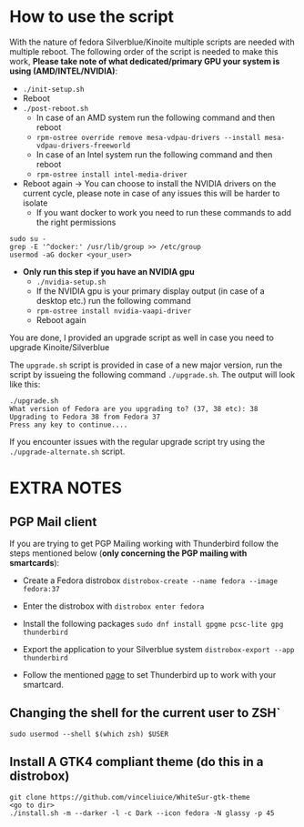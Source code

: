 # How to use the script
With the nature of fedora Silverblue/Kinoite multiple scripts are needed with multiple reboot. The following order of the script is needed to make this work, **Please take note of what dedicated/primary GPU your system is using (AMD/INTEL/NVIDIA)**:

- `./init-setup.sh`
- Reboot
- `./post-reboot.sh` 
    - In case of an AMD system run the following command and then reboot
    - `rpm-ostree override remove mesa-vdpau-drivers --install mesa-vdpau-drivers-freeworld`
    - In case of an Intel system run the following command and then reboot
    - `rpm-ostree install intel-media-driver`
- Reboot again -> You can choose to install the NVIDIA drivers on the current cycle, please note in case of any issues this will be harder to isolate
    - If you want docker to work you need to run these commands to add the right permissions
```
sudo su -
grep -E '^docker:' /usr/lib/group >> /etc/group
usermod -aG docker <your_user>
```

- **Only run this step if you have an NVIDIA gpu**
    - `./nvidia-setup.sh`
    - If the NVIDIA gpu is your primary display output (in case of a desktop etc.) run the following command
    - `rpm-ostree install nvidia-vaapi-driver`
    - Reboot again

You are done, I provided an upgrade script as well in case you need to upgrade Kinoite/Silverblue


The `upgrade.sh` script is provided in case of a new major version, run the script by issueing the following command `./upgrade.sh`. The output will look like this:
```
./upgrade.sh
What version of Fedora are you upgrading to? (37, 38 etc): 38
Upgrading to Fedora 38 from Fedora 37
Press any key to continue....  
```

If you encounter issues with the regular upgrade script try using the `./upgrade-alternate.sh` script.

# EXTRA NOTES

## PGP Mail client
If you are trying to get PGP Mailing working with Thunderbird follow the steps mentioned below (**only concerning the PGP mailing with smartcards**): 

- Create a Fedora distrobox `distrobox-create --name fedora --image fedora:37`

- Enter the distrobox with `distrobox enter fedora` 

- Install the following packages `sudo dnf install gpgme pcsc-lite gpg thunderbird`

- Export the application to your Silverblue system `distrobox-export --app thunderbird`

- Follow the mentioned [page](https://anweshadas.in/how-to-use-yubikey-or-any-gpg-smartcard-in-thunderbird-78/#:~:text=Configure%20the%20secret%20key%20usage%20form%20Yubikey&text=Type%20your%20Secret%20Key%20ID,your%20hardware%20token%20in%20Thunderbird.) to set Thunderbird up to work with your smartcard.


## Changing the shell for the current user to ZSH`
`sudo usermod --shell $(which zsh) $USER`

## Install A GTK4 compliant theme (do this in a distrobox)
```
git clone https://github.com/vinceliuice/WhiteSur-gtk-theme
<go to dir>
./install.sh -m --darker -l -c Dark --icon fedora -N glassy -p 45
```
